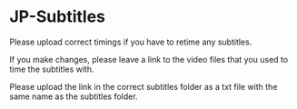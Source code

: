 # JP-Subtitles
Please upload correct timings if you have to retime any subtitles.

If you make changes, please leave a link to the video files that you used to time the subtitles with. 

Please upload the link in the correct subtitles folder as a txt file with the same name as the subtitles folder.
